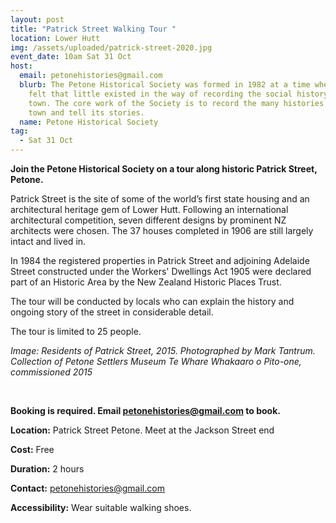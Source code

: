 ```yaml
---
layout: post
title: "Patrick Street Walking Tour "
location: Lower Hutt
img: /assets/uploaded/patrick-street-2020.jpg
event_date: 10am Sat 31 Oct
host:
  email: petonehistories@gmail.com
  blurb: The Petone Historical Society was formed in 1982 at a time when it was
    felt that little existed in the way of recording the social history of the
    town. The core work of the Society is to record the many histories of the
    town and tell its stories.
  name: Petone Historical Society
tag:
  - Sat 31 Oct
---
```

**Join the Petone Historical Society on a tour along historic Patrick Street, Petone.** 

Patrick Street is the site of some of the world’s first state housing and an architectural heritage gem of Lower Hutt. Following an international architectural competition, seven different designs by prominent NZ architects were chosen. The 37 houses completed in 1906 are still largely intact and lived in.

In 1984 the registered properties in Patrick Street and adjoining Adelaide Street constructed under the Workers' Dwellings Act 1905 were declared part of an Historic Area by the New Zealand Historic Places Trust.

The tour will be conducted by locals who can explain the history and ongoing story of the street in considerable detail.

The tour is limited to 25 people. 

*Image: Residents of Patrick Street, 2015. Photographed by Mark Tantrum. Collection of Petone Settlers Museum Te Whare Whakaaro o Pito-one, commissioned 2015*

<br>

**Booking is required. Email petonehistories@gmail.com to book.**

**Location:** Patrick Street Petone. Meet at the Jackson Street end

**Cost:** Free

**Duration:** 2 hours

**Contact:** petonehistories@gmail.com

**Accessibility:** Wear suitable walking shoes.